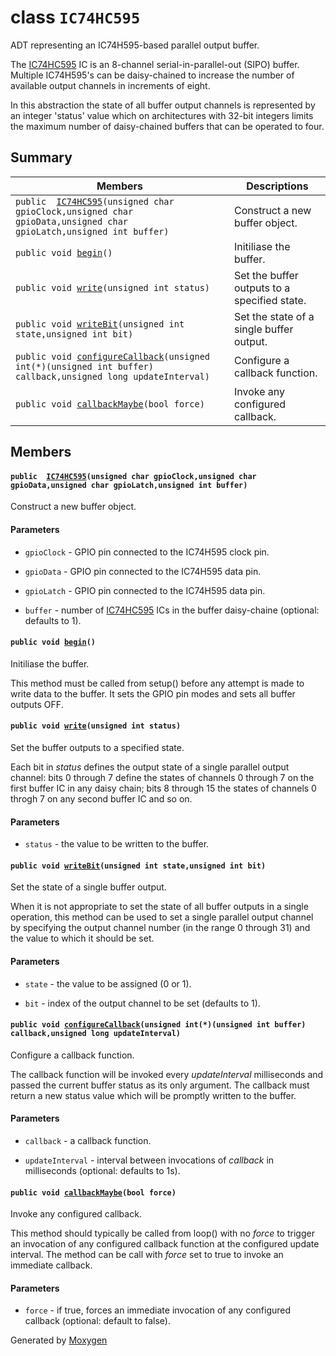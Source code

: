 # class `IC74HC595` 

ADT representing an IC74H595-based parallel output buffer.

The [IC74HC595](#classIC74HC595) IC is an 8-channel serial-in-parallel-out (SIPO) buffer. Multiple IC74H595's can be daisy-chained to increase the number of available output channels in increments of eight.

In this abstraction the state of all buffer output channels is represented by an integer 'status' value which on architectures with 32-bit integers limits the maximum number of daisy-chained buffers that can be operated to four.

## Summary

 Members                        | Descriptions                                
--------------------------------|---------------------------------------------
`public  `[`IC74HC595`](#classIC74HC595_1a708326f72afe13f1d4c53c078aa9890b)`(unsigned char gpioClock,unsigned char gpioData,unsigned char gpioLatch,unsigned int buffer)` | Construct a new buffer object.
`public void `[`begin`](#classIC74HC595_1a66416a0c85080cd00c3ebede9fca3f7b)`()` | Initiliase the buffer.
`public void `[`write`](#classIC74HC595_1a1ab013254c6c18ef3ab6f5fdce9d62e9)`(unsigned int status)` | Set the buffer outputs to a specified state.
`public void `[`writeBit`](#classIC74HC595_1ac45af8c0593cb443fc0025b4647da2e8)`(unsigned int state,unsigned int bit)` | Set the state of a single buffer output.
`public void `[`configureCallback`](#classIC74HC595_1ae79db8eb5438aba43f9c9317bda1a607)`(unsigned int(*)(unsigned int buffer) callback,unsigned long updateInterval)` | Configure a callback function.
`public void `[`callbackMaybe`](#classIC74HC595_1a9b94635c84aedde3e0df7452a0139763)`(bool force)` | Invoke any configured callback.

## Members

#### `public  `[`IC74HC595`](#classIC74HC595_1a708326f72afe13f1d4c53c078aa9890b)`(unsigned char gpioClock,unsigned char gpioData,unsigned char gpioLatch,unsigned int buffer)` 

Construct a new buffer object.

#### Parameters
* `gpioClock` - GPIO pin connected to the IC74H595 clock pin. 

* `gpioData` - GPIO pin connected to the IC74H595 data pin. 

* `gpioLatch` - GPIO pin connected to the IC74H595 data pin. 

* `buffer` - number of [IC74HC595](#classIC74HC595) ICs in the buffer daisy-chaine (optional: defaults to 1).

#### `public void `[`begin`](#classIC74HC595_1a66416a0c85080cd00c3ebede9fca3f7b)`()` 

Initiliase the buffer.

This method must be called from setup() before any attempt is made to write data to the buffer. It sets the GPIO pin modes and sets all buffer outputs OFF.

#### `public void `[`write`](#classIC74HC595_1a1ab013254c6c18ef3ab6f5fdce9d62e9)`(unsigned int status)` 

Set the buffer outputs to a specified state.

Each bit in *status* defines the output state of a single parallel output channel: bits 0 through 7 define the states of channels 0 through 7 on the first buffer IC in any daisy chain; bits 8 through 15 the states of channels 0 throgh 7 on any second buffer IC and so on.

#### Parameters
* `status` - the value to be written to the buffer.

#### `public void `[`writeBit`](#classIC74HC595_1ac45af8c0593cb443fc0025b4647da2e8)`(unsigned int state,unsigned int bit)` 

Set the state of a single buffer output.

When it is not appropriate to set the state of all buffer outputs in a single operation, this method can be used to set a single parallel output channel by specifying the output channel number (in the range 0 through 31) and the value to which it should be set.

#### Parameters
* `state` - the value to be assigned (0 or 1). 

* `bit` - index of the output channel to be set (defaults to 1).

#### `public void `[`configureCallback`](#classIC74HC595_1ae79db8eb5438aba43f9c9317bda1a607)`(unsigned int(*)(unsigned int buffer) callback,unsigned long updateInterval)` 

Configure a callback function.

The callback function will be invoked every *updateInterval* milliseconds and passed the current buffer status as its only argument. The callback must return a new status value which will be promptly written to the buffer.

#### Parameters
* `callback` - a callback function. 

* `updateInterval` - interval between invocations of *callback* in milliseconds (optional: defaults to 1s).

#### `public void `[`callbackMaybe`](#classIC74HC595_1a9b94635c84aedde3e0df7452a0139763)`(bool force)` 

Invoke any configured callback.

This method should typically be called from loop() with no *force* to trigger an invocation of any configured callback function at the configured update interval. The method can be call with *force* set to true to invoke an immediate callback.

#### Parameters
* `force` - if true, forces an immediate invocation of any configured callback (optional: default to false).

Generated by [Moxygen](https://sourcey.com/moxygen)